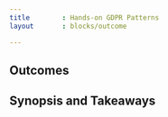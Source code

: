 ```yaml
---
title        : Hands-on GDPR Patterns
layout       : blocks/outcome

---
```



## Outcomes



## Synopsis and Takeaways
